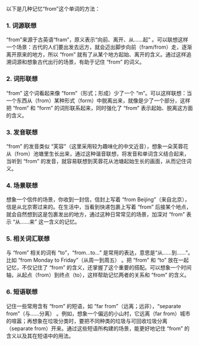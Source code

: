 以下是几种记忆“from”这个单词的方法：

### 1. 词源联想
“from”来源于古英语“fram”，原义表示“向前、离开、从……起” 。可以联想这样一个场景：古代的人们要出发去远方，就会迈出脚步向前（fram/from）走，逐渐离开原来的地方，所以 “from” 就有了从某个地方起始、离开的含义。通过这样追溯词源和想象古代出行的场景，有助于记住 “from” 的词义。

### 2. 词形联想
“from” 这个词看起来像 “form”（形式；形成）少了一个 “m”。可以这样联想：当一个东西从（from）某种形式（form）中脱离出来，就像是少了一个部分，这样把 “from” 和 “form” 的词形联系起来，同时强化了 “from” 表示起始、脱离这方面的含义。

### 3. 发音联想
“from” 的发音类似 “芙容”（这里采用较为趣味化的中文近音），想象一朵芙蓉花从（from）池塘里生长出来，通过这种谐音联想，将发音和单词含义结合起来，当听到 “from” 的发音，就容易联想到芙蓉花从池塘起始生长的画面，从而记住词义。

### 4. 场景联想
想象一个信件的场景，你收到一封信，信封上写着 “from Beijing”（来自北京），信是从北京寄过来的。在生活中，当看到快递包裹上写着 “from” 后接某个地点，就会自然想到这是包裹发出的地方，通过这种日常常见的场景，加深对 “from” 表示 “从……来” 这一含义的记忆。

### 5. 相关词汇联想
与 “from” 相关的词有 “to”，“from...to...” 是常用的表达，意思是“从……到……”。比如 “from Monday to Friday”（从周一到周五） 。把 “from” 和 “to” 放在一起记忆，不仅记住了 “from” 的含义，还掌握了这个重要的搭配。可以想象一个时间轴，从起点（from）到终点（to），这样帮助记忆两者的关系和 “from” 的含义。

### 6. 短语联想
记住一些常用含有 “from” 的短语，如 “far from”（远离；远非），“separate from”（与……分离） 。例如，想象一个偏远的小山村，它远离（far from）城市的喧嚣；再想象在垃圾分类时，要把不同种类的垃圾与可回收垃圾分离（separate from）开来。通过这些短语所构建的场景，能更好地记住 “from” 的含义以及其在短语中的用法。 